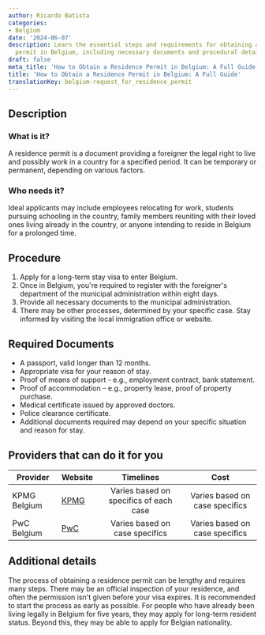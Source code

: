```yaml
---
author: Ricardo Batista
categories:
- Belgium
date: '2024-06-07'
description: Learn the essential steps and requirements for obtaining a residence
  permit in Belgium, including necessary documents and procedural details. Start early!
draft: false
meta_title: 'How to Obtain a Residence Permit in Belgium: A Full Guide'
title: 'How to Obtain a Residence Permit in Belgium: A Full Guide'
translationKey: belgium-request_for_residence_permit
---
```



## Description
### What is it?
A residence permit is a document providing a foreigner the legal right to live and possibly work in a country for a specified period. It can be temporary or permanent, depending on various factors.

### Who needs it?
Ideal applicants may include employees relocating for work, students pursuing schooling in the country, family members reuniting with their loved ones living already in the country, or anyone intending to reside in Belgium for a prolonged time.

## Procedure
1. Apply for a long-term stay visa to enter Belgium. 
2. Once in Belgium, you're required to register with the foreigner's department of the municipal administration within eight days.
3. Provide all necessary documents to the municipal administration.
4. There may be other processes, determined by your specific case. Stay informed by visiting the local immigration office or website.

## Required Documents
- A passport, valid longer than 12 months.
- Appropriate visa for your reason of stay.
- Proof of means of support - e.g., employment contract, bank statement.
- Proof of accommodation – e.g., property lease, proof of property purchase.
- Medical certificate issued by approved doctors.
- Police clearance certificate.
- Additional documents required may depend on your specific situation and reason for stay. 

## Providers that can do it for you

| Provider      |     Website     |     Timelines    |       Cost      |
| ------------- | --------------- |  :-------------: | :-------------: |
| KPMG Belgium  |  [KPMG](https://home.kpmg/be/en/home.html)       |       Varies based on specifics of each case         |        Varies based on case specifics      |
| PwC Belgium   | [PwC](https://www.pwc.be/)  |      Varies based on case specifics      |        Varies based on case specifics      |

## Additional details
The process of obtaining a residence permit can be lengthy and requires many steps. There may be an official inspection of your residence, and often the permission isn't given before your visa expires. It is recommended to start the process as early as possible. For people who have already been living legally in Belgium for five years, they may apply for long-term resident status. Beyond this, they may be able to apply for Belgian nationality.